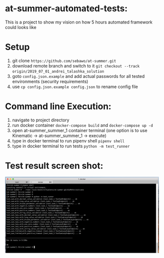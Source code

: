 # at-summer-automated-tests:
This is a project to show my vision on how 5 hours automated framework could looks like

# Setup
1. git clone `https://github.com/sebawo/at-summer.git`
2. download remote branch and switch to it `git checkout --track origin/2019_07_01_andrei_talashka_solution`
3. goto `config.json.example` and add actual passwords for all tested environments (security requirements)
4. use `cp config.json.example config.json` to rename config file

# Command line Execution:
1. navigate to project directory
2. run docker container `docker-compose build` and `docker-compose up -d`
3. open at-summer_summer_1 container terminal (one option is to use Kinematic -> at-summer_summer_1 -> execute)
4. type in docker terminal to run pipenv shell `pipenv shell`
5. type in docker terminal to run tests `python -m test_runner`

# Test result screen shot:
![Screenshot](screenshot.png)
